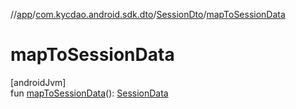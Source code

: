 //[app](../../../index.md)/[com.kycdao.android.sdk.dto](../index.md)/[SessionDto](index.md)/[mapToSessionData](map-to-session-data.md)

# mapToSessionData

[androidJvm]\
fun [mapToSessionData](map-to-session-data.md)(): [SessionData](../../com.kycdao.android.sdk.model/-session-data/index.md)
